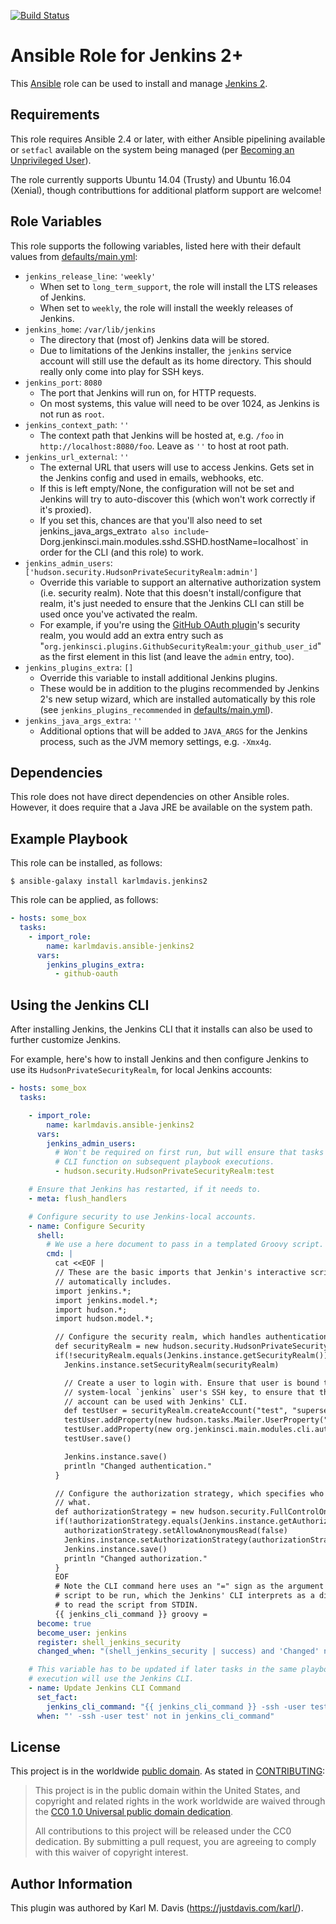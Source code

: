 [![Build Status](https://travis-ci.org/karlmdavis/ansible-role-jenkins2.svg?branch=master)](https://travis-ci.org/karlmdavis/ansible-role-jenkins2)

Ansible Role for Jenkins 2+
===========================

This [Ansible](https://www.ansible.com/) role can be used to install and manage [Jenkins 2](https://jenkins.io/2.0/).

Requirements
------------

This role requires Ansible 2.4 or later, with either Ansible pipelining available or `setfacl` available on the system being managed (per [Becoming an Unprivileged User](http://docs.ansible.com/ansible/latest/become.html#becoming-an-unprivileged-user)).

The role currently supports Ubuntu 14.04 (Trusty) and Ubuntu 16.04 (Xenial), though contributtions for additional platform support are welcome!

Role Variables
--------------

This role supports the following variables, listed here with their default values from [defaults/main.yml](defaults/main.yml):

* `jenkins_release_line`: `'weekly'`
    * When set to `long_term_support`, the role will install the LTS releases of Jenkins.
    * When set to `weekly`, the role will install the weekly releases of Jenkins.
* `jenkins_home`: `/var/lib/jenkins`
    * The directory that (most of) Jenkins data will be stored.
    * Due to limitations of the Jenkins installer, the `jenkins` service account will still use the default as its home directory. This should really only come into play for SSH keys.
* `jenkins_port`: `8080`
    * The port that Jenkins will run on, for HTTP requests.
    * On most systems, this value will need to be over 1024, as Jenkins is not run as `root`.
* `jenkins_context_path`: `''`
    * The context path that Jenkins will be hosted at, e.g. `/foo` in `http://localhost:8080/foo`. Leave as `''` to host at root path.
* `jenkins_url_external`: `''`
    * The external URL that users will use to access Jenkins. Gets set in the Jenkins config and used in emails, webhooks, etc.
    * If this is left empty/None, the configuration will not be set and Jenkins will try to auto-discover this (which won't work correctly if it's proxied).
    * If you set this, chances are that you'll also need to set jenkins_java_args_extra` to also include `-Dorg.jenkinsci.main.modules.sshd.SSHD.hostName=localhost` in order for the CLI (and this role) to work.
* `jenkins_admin_users`: `['hudson.security.HudsonPrivateSecurityRealm:admin']`
    * Override this variable to support an alternative authorization system (i.e.  security realm). Note that this doesn't install/configure that realm, it's just needed to ensure that the Jenkins CLI can still be used once you've activated the realm.
    * For example, if you're using the [GitHub OAuth plugin](https://wiki.jenkins-ci.org/display/JENKINS/Github+OAuth+Plugin)'s security realm, you would add an extra entry such as "`org.jenkinsci.plugins.GithubSecurityRealm:your_github_user_id`" as the first element in this list (and leave the `admin` entry, too).
* `jenkins_plugins_extra`: `[]`
    * Override this variable to install additional Jenkins plugins.
    * These would be in addition to the plugins recommended by Jenkins 2's new setup wizard, which are installed automatically by this role (see `jenkins_plugins_recommended` in [defaults/main.yml](defaults/main.yml)).
* `jenkins_java_args_extra`: `''`
    * Additional options that will be added to `JAVA_ARGS` for the Jenkins process, such as the JVM memory settings, e.g. `-Xmx4g`.

Dependencies
------------

This role does not have direct dependencies on other Ansible roles. However, it does require that a Java JRE be available on the system path.

Example Playbook
----------------

This role can be installed, as follows:

    $ ansible-galaxy install karlmdavis.jenkins2

This role can be applied, as follows:

```yaml
- hosts: some_box
  tasks:
    - import_role:
        name: karlmdavis.ansible-jenkins2
      vars:
        jenkins_plugins_extra:
          - github-oauth
```

## Using the Jenkins CLI

After installing Jenkins, the Jenkins CLI that it installs can also be used to further customize Jenkins.

For example, here's how to install Jenkins and then configure Jenkins to use its `HudsonPrivateSecurityRealm`, for local Jenkins accounts:

```yaml
- hosts: some_box
  tasks:

    - import_role:
        name: karlmdavis.ansible-jenkins2
      vars:
        jenkins_admin_users:
          # Won't be required on first run, but will ensure that tasks using the
          # CLI function on subsequent playbook executions.
          - hudson.security.HudsonPrivateSecurityRealm:test

    # Ensure that Jenkins has restarted, if it needs to.
    - meta: flush_handlers

    # Configure security to use Jenkins-local accounts.
    - name: Configure Security
      shell:
        # We use a here document to pass in a templated Groovy script.
        cmd: |
          cat <<EOF |
          // These are the basic imports that Jenkin's interactive script console
          // automatically includes.
          import jenkins.*;
          import jenkins.model.*;
          import hudson.*;
          import hudson.model.*;

          // Configure the security realm, which handles authentication.
          def securityRealm = new hudson.security.HudsonPrivateSecurityRealm(false)
          if(!securityRealm.equals(Jenkins.instance.getSecurityRealm())) {
            Jenkins.instance.setSecurityRealm(securityRealm)

            // Create a user to login with. Ensure that user is bound to the
            // system-local `jenkins` user's SSH key, to ensure that this
            // account can be used with Jenkins' CLI.
            def testUser = securityRealm.createAccount("test", "supersecret")
            testUser.addProperty(new hudson.tasks.Mailer.UserProperty("foo@example.com"));
            testUser.addProperty(new org.jenkinsci.main.modules.cli.auth.ssh.UserPropertyImpl("{{ jenkins_user_ssh_public_key }}"))
            testUser.save()

            Jenkins.instance.save()
            println "Changed authentication."
          }

          // Configure the authorization strategy, which specifies who can do
          // what.
          def authorizationStrategy = new hudson.security.FullControlOnceLoggedInAuthorizationStrategy()
          if(!authorizationStrategy.equals(Jenkins.instance.getAuthorizationStrategy())) {
            authorizationStrategy.setAllowAnonymousRead(false)
            Jenkins.instance.setAuthorizationStrategy(authorizationStrategy)
            Jenkins.instance.save()
            println "Changed authorization."
          }
          EOF
          # Note the CLI command here uses an "=" sign as the argument for the
          # script to be run, which the Jenkins' CLI interprets as a directive
          # to read the script from STDIN.
          {{ jenkins_cli_command }} groovy =
      become: true
      become_user: jenkins
      register: shell_jenkins_security
      changed_when: "(shell_jenkins_security | success) and 'Changed' not in shell_jenkins_security.stdout"

    # This variable has to be updated if later tasks in the same playbook
    # execution will use the Jenkins CLI.
    - name: Update Jenkins CLI Command
      set_fact:
        jenkins_cli_command: "{{ jenkins_cli_command }} -ssh -user test"
      when: "' -ssh -user test' not in jenkins_cli_command"
```

License
-------

This project is in the worldwide [public domain](LICENSE.md). As stated in [CONTRIBUTING](CONTRIBUTING.md):

> This project is in the public domain within the United States, and copyright and related rights in the work worldwide are waived through the [CC0 1.0 Universal public domain dedication](https://creativecommons.org/publicdomain/zero/1.0/).
>
> All contributions to this project will be released under the CC0 dedication. By submitting a pull request, you are agreeing to comply with this waiver of copyright interest.

Author Information
------------------

This plugin was authored by Karl M. Davis (https://justdavis.com/karl/).
